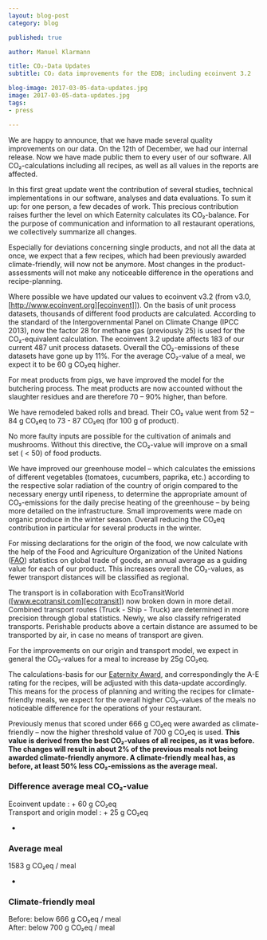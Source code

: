 ```yaml
---
layout: blog-post
category: blog

published: true

author: Manuel Klarmann

title: CO₂-Data Updates
subtitle: CO₂ data improvements for the EDB; including ecoinvent 3.2

blog-image: 2017-03-05-data-updates.jpg
image: 2017-03-05-data-updates.jpg
tags:
- press

---
```


We are happy to announce, that we have made several quality improvements on our data. On the 12th of December, we had our internal release. Now we have made public them to every user of our software. All CO₂-calculations including all recipes, as well as all values in the reports are affected.

In this first great update went the contribution of several studies, technical implementations in our software, analyses and data evaluations. To sum it up: for one person, a few decades of work. This precious contribution raises further the level on which Eaternity calculates its CO₂-balance. For the purpose of communication and information to all restaurant operations, we collectively summarize all changes.

Especially for deviations concerning single products, and not all the data at once, we expect that a few recipes, which had been previously awarded climate-friendly, will now not be anymore. Most changes in the product-assessments will not make any noticeable difference in the operations and recipe-planning.



Where possible we have updated our values to ecoinvent v3.2 (from v3.0, [http://www.ecoinvent.org][ecoinvent]]). On the basis of unit process datasets, thousands of different food products are calculated. According to the standard of the Intergovernmental Panel on Climate Change (IPCC 2013), now the factor 28 for methane gas (previously 25) is used for the CO₂-equivalent calculation. The ecoinvent 3.2 update affects 183 of our current 487 unit process datasets. Overall the CO₂-emissions of these datasets have gone up by 11%.  For the average CO₂-value of a meal, we expect it to be 60 g CO₂eq higher.


For meat products from pigs, we have improved the model for the butchering process. The meat products are now accounted without the slaughter residues and are therefore 70 – 90% higher, than before.

We have remodeled baked rolls and bread. Their CO₂ value went from 52 – 84 g CO₂eq to 73 - 87 CO₂eq (for 100 g of product).

No more faulty inputs are possible for the cultivation of animals and mushrooms. Without this directive, the CO₂-value will improve on a small set ( < 50) of food products.

We have improved our greenhouse model – which calculates the emissions of different vegetables (tomatoes, cucumbers, paprika, etc.) according to the respective solar radiation of the country of origin compared to the necessary energy until ripeness, to determine the appropriate amount of CO₂-emissions for the daily precise heating of the greenhouse – by being more detailed on the infrastructure. Small improvements were made on organic produce in the winter season. Overall reducing the CO₂eq contribution in particular for several products in the winter.

For missing declarations for the origin of the food, we now calculate with the help of the Food and Agriculture Organization of the United Nations ([FAO][fao]) statistics on global trade of goods, an annual average as a guiding value for each of our product. This increases overall the CO₂-values, as fewer transport distances will be classified as regional.


The transport is in collaboration with EcoTransitWorld ([www.ecotransit.com][ecotransit]) now broken down in more detail. Combined transport routes (Truck - Ship - Truck) are determined in more precision through global statistics. Newly, we also classify refrigerated transports. Perishable products above a certain distance are assumed to be transported by air, in case no means of transport are given.


For the improvements on our origin and transport model, we expect in general the CO₂-values for a meal to increase by 25g CO₂eq.

The calculations-basis for our [Eaternity Award][award], and correspondingly the A-E rating for the recipes, will be adjusted with this data-update accordingly. This means for the process of planning and writing the recipes for climate-friendly meals, we expect for the overall higher CO₂-values of the meals no noticeable difference for the operations of your restaurant.


Previously menus that scored under 666 g CO₂eq were awarded as climate-friendly – now the higher threshold value of 700 g CO₂eq is used. __This value is derived from the best CO₂-values of all recipes, as it was before. The changes will result in about 2% of the previous meals not being awarded climate-friendly anymore. A climate-friendly meal has, as before, at least 50% less CO₂-emissions as the average meal.__



### Difference average meal CO₂-value


Ecoinvent update :                            + 60 g CO₂eq  
Transport and origin model :                  + 25 g CO₂eq  

-


### Average meal

 1583 g CO₂eq / meal                         

-

### Climate-friendly meal

Before:                           below 666 g CO₂eq / meal  
After:                below 700 g CO₂eq / meal







[award]: http://www.eaternity.org/meals/#award
[ecotransit]: www.ecotransit.com
[ecoinvent]: http://www.ecoinvent.org/database/ecoinvent-32/ecoinvent-32.html
[fao]: http://www.fao.org/statistics/en/
